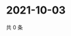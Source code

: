 # 2021-10-03

共 0 条

<!-- BEGIN WEIBO -->
<!-- 最后更新时间 Sun Oct 03 2021 20:12:13 GMT+0800 (China Standard Time) -->

<!-- END WEIBO -->
